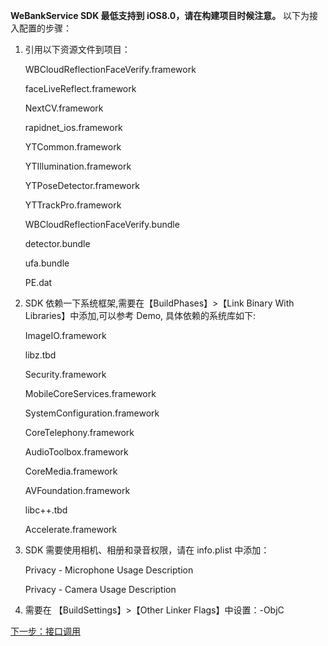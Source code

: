 **WeBankService SDK 最低支持到 iOS8.0，请在构建项目时候注意。**
以下为接入配置的步骤：

1. 引用以下资源文件到项目：

   WBCloudReflectionFaceVerify.framework 
   
   faceLiveReflect.framework 
   
   NextCV.framework 
   
   rapidnet_ios.framework 
   
   YTCommon.framework 
   
   YTIllumination.framework 
   
   YTPoseDetector.framework 
   
   YTTrackPro.framework 
   
   WBCloudReflectionFaceVerify.bundle 
   
   detector.bundle 
   
   ufa.bundle 
   
   PE.dat

2. SDK 依赖一下系统框架,需要在【BuildPhases】>【Link Binary With Libraries】中添加,可以参考 Demo, 具体依赖的系统库如下:

   ImageIO.framework

   libz.tbd

   Security.framework

   MobileCoreServices.framework

   SystemConfiguration.framework

   CoreTelephony.framework

   AudioToolbox.framework

   CoreMedia.framework

   AVFoundation.framework

   libc++.tbd

   Accelerate.framework

3. SDK 需要使用相机、相册和录音权限，请在 info.plist 中添加：

   Privacy - Microphone Usage Description 

   Privacy - Camera Usage Description 

4. 需要在 【BuildSettings】>【Other Linker Flags】中设置：-ObjC





[下一步：接口调用](/document/product/655/14080)
